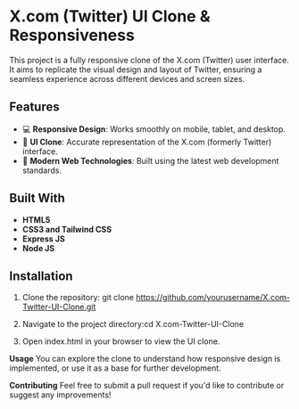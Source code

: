 # X.com (Twitter) UI Clone & Responsiveness

This project is a fully responsive clone of the X.com (Twitter) user interface. It aims to replicate the visual design and layout of Twitter, ensuring a seamless experience across different devices and screen sizes.

## Features

- 💻 **Responsive Design**: Works smoothly on mobile, tablet, and desktop.
- 🎨 **UI Clone**: Accurate representation of the X.com (formerly Twitter) interface.
- 🚀 **Modern Web Technologies**: Built using the latest web development standards.

## Built With

- **HTML5**
- **CSS3 and Tailwind CSS**
- **Express JS**
- **Node JS**

## Installation

1. Clone the repository:
   git clone https://github.com/yourusername/X.com-Twitter-UI-Clone.git

2. Navigate to the project directory:cd X.com-Twitter-UI-Clone

3. Open index.html in your browser to view the UI clone.

 **Usage**
You can explore the clone to understand how responsive design is implemented, or use it as a base for further development.

**Contributing**
Feel free to submit a pull request if you'd like to contribute or suggest any improvements!
